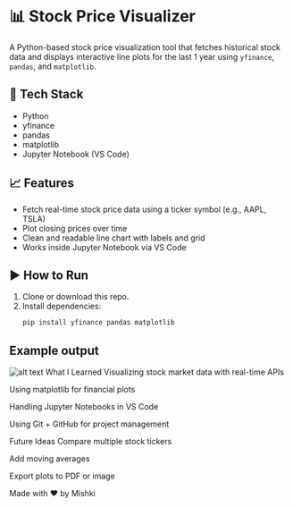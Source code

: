 # 📊 Stock Price Visualizer

A Python-based stock price visualization tool that fetches historical stock data and displays interactive line plots for the last 1 year using `yfinance`, `pandas`, and `matplotlib`.

## 🔧 Tech Stack
- Python
- yfinance
- pandas
- matplotlib
- Jupyter Notebook (VS Code)

## 📈 Features
- Fetch real-time stock price data using a ticker symbol (e.g., AAPL, TSLA)
- Plot closing prices over time
- Clean and readable line chart with labels and grid
- Works inside Jupyter Notebook via VS Code

## ▶️ How to Run

1. Clone or download this repo.
2. Install dependencies:
   ```bash
   pip install yfinance pandas matplotlib
## Example output
![alt text](image.png)
What I Learned
Visualizing stock market data with real-time APIs

Using matplotlib for financial plots

Handling Jupyter Notebooks in VS Code

Using Git + GitHub for project management

Future Ideas
Compare multiple stock tickers

Add moving averages

Export plots to PDF or image

Made with ❤️ by Mishki